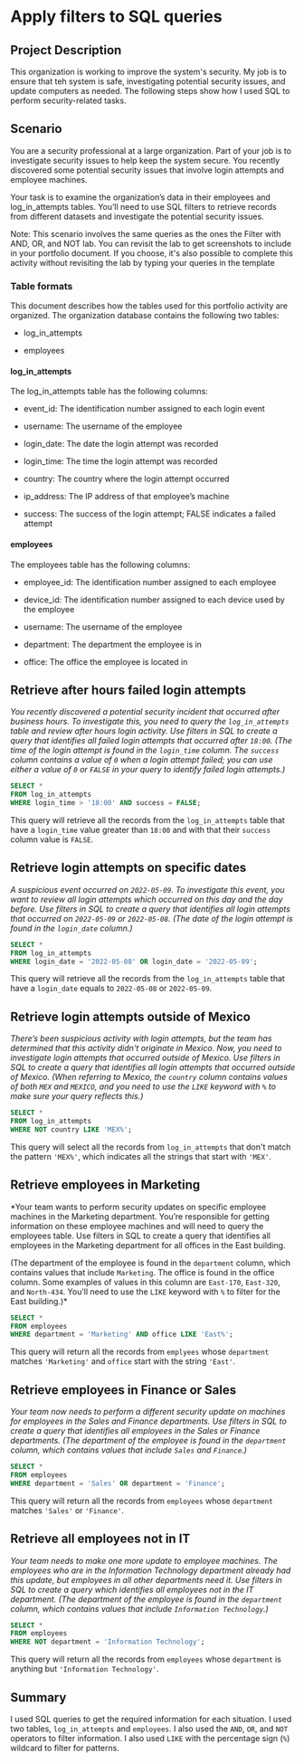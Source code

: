 # Apply filters to SQL queries

## Project Description

This organization is working to improve the system's security. My job is to ensure that teh system is safe, investigating potential security issues, and update computers as needed. The following steps show how I used SQL to perform security-related tasks.

## Scenario

You are a security professional at a large organization. Part of your job is to investigate security issues to help keep the system secure. You recently discovered some potential security issues that involve login attempts and employee machines.

Your task is to examine the organization’s data in their employees and log_in_attempts tables. You’ll need to use SQL filters to retrieve records from different datasets and investigate the potential security issues.

Note: This scenario involves the same queries as the ones the Filter with AND, OR, and NOT lab. You can revisit the lab to get screenshots to include in your portfolio document. If you choose, it's also possible to complete this activity without revisiting the lab by typing your queries in the template

### Table formats

This document describes how the tables used for this portfolio activity are organized. The organization database contains the following two tables:

- log_in_attempts

- employees

#### log_in_attempts

The log_in_attempts table has the following columns:

- event_id: The identification number assigned to each login event

- username: The username of the employee

- login_date: The date the login attempt was recorded

- login_time: The time the login attempt was recorded

- country: The country where the login attempt occurred

- ip_address: The IP address of that employee’s machine

- success: The success of the login attempt; FALSE indicates a failed attempt

#### employees

The employees table has the following columns:

- employee_id: The identification number assigned to each employee

- device_id: The identification number assigned to each device used by the employee

- username: The username of the employee

- department: The department the employee is in

- office: The office the employee is located in

## Retrieve after hours failed login attempts

*You recently discovered a potential security incident that occurred after business hours. To investigate this, you need to query the `log_in_attempts` table and review after hours login activity. Use filters in SQL to create a query that identifies all failed login attempts that occurred after `18:00`. (The time of the login attempt is found in the `login_time` column. The `success` column contains a value of `0` when a login attempt failed; you can use either a value of `0` or `FALSE` in your query to identify failed login attempts.)*

```SQL
SELECT *
FROM log_in_attempts
WHERE login_time > '18:00' AND success = FALSE;
```

This query will retrieve all the records from the `log_in_attempts` table that have a `login_time` value greater than `18:00` and with that their `success` column value is `FALSE`.

## Retrieve login attempts on specific dates

*A suspicious event occurred on `2022-05-09`. To investigate this event, you want to review all login attempts which occurred on this day and the day before. Use filters in SQL to create a query that identifies all login attempts that occurred on `2022-05-09` or `2022-05-08`. (The date of the login attempt is found in the `login_date` column.)*

```SQL
SELECT *
FROM log_in_attempts
WHERE login_date = '2022-05-08' OR login_date = '2022-05-09';
```

This query will retrieve all the records from the `log_in_attempts` table that have a `login_date` equals to `2022-05-08` or `2022-05-09`.

## Retrieve login attempts outside of Mexico

*There’s been suspicious activity with login attempts, but the team has determined that this activity didn't originate in Mexico. Now, you need to investigate login attempts that occurred outside of Mexico. Use filters in SQL to create a query that identifies all login attempts that occurred outside of Mexico. (When referring to Mexico, the `country` column contains values of both `MEX` and `MEXICO`, and you need to use the `LIKE` keyword with `%` to make sure your query reflects this.)*

```SQL
SELECT *
FROM log_in_attempts
WHERE NOT country LIKE 'MEX%';
```

This query will select all the records from `log_in_attempts` that don't match the pattern `'MEX%'`, which indicates all the strings that start with `'MEX'`.

## Retrieve employees in Marketing

*Your team wants to perform security updates on specific employee machines in the Marketing department. You’re responsible for getting information on these employee machines and will need to query the employees table. Use filters in SQL to create a query that identifies all employees in the Marketing department for all offices in the East building.

(The department of the employee is found in the `department` column, which contains values that include `Marketing`. The office is found in the office column. Some examples of values in this column are `East-170`, `East-320`, and `North-434`. You’ll need to use the `LIKE` keyword with `%` to filter for the East building.)*


```SQL
SELECT *
FROM employees
WHERE department = 'Marketing' AND office LIKE 'East%';
```

This query will return all the records from `emplyees` whose `department` matches `'Marketing'` and `office` start with the string `'East'`.

## Retrieve employees in Finance or Sales

*Your team now needs to perform a different security update on machines for employees in the Sales and Finance departments. Use filters in SQL to create a query that identifies all employees in the Sales or Finance departments. (The department of the employee is found in the `department` column, which contains values that include `Sales` and `Finance`.)*

```SQL
SELECT *
FROM employees
WHERE department = 'Sales' OR department = 'Finance';
```

This query will return all the records from `employees` whose `department` matches `'Sales'` or `'Finance'`.

## Retrieve all employees not in IT

*Your team needs to make one more update to employee machines. The employees who are in the Information Technology department already had this update, but employees in all other departments need it. Use filters in SQL to create a query which identifies all employees not in the IT department. (The department of the employee is found in the `department` column, which contains values that include `Information Technology`.)*

```SQL
SELECT *
FROM employees
WHERE NOT department = 'Information Technology';
```

This query will return all the records from `employees` whose `department` is anything but `'Information Technology'`.

## Summary

I used SQL queries to get the required information for each situation. I used two tables, `log_in_attempts` and `employees`. I also used the `AND`, `OR`, and `NOT` operators to filter information. I also used `LIKE` with the percentage sign (`%`) wildcard to filter for patterns.
